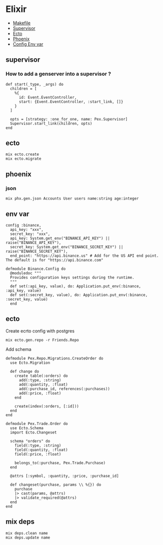 # Elixir

- [Makefile](./Makefile)
- [Supervisor](#supervisor)
- [Ecto](#ecto)
- [Phoenix](#phoenix)
- [Config Env var](#env-var)

## supervisor

### How to add a genserver into a supervisor ?

```
def start(_type, _args) do
  children = [
    %{
      id: Event.EventController,
      start: {Event.EventController, :start_link, []}
    }
  ]

  opts = [strategy: :one_for_one, name: Pex.Supervisor]
  Supervisor.start_link(children, opts)
end
```

## ecto

```
mix ecto.create
mix ecto.migrate
```

## phoenix

### json

```
mix phx.gen.json Accounts User users name:string age:integer
```

## env var

```
config :binance,
  api_key: "xxx",
  secret_key: "xxx",
  api_key: System.get_env("BINANCE_API_KEY") || raise("BINANCE_API_KEY"),
  secret_key: System.get_env("BINANCE_SECRET_KEY") || raise("BINANCE_SECRET_KEY"),
  end_point: "https://api.binance.us" # Add for the US API end point. The default is for "https://api.binance.com"
```

```
defmodule Binance.Config do
  @moduledoc """
  Provides configuration keys settings during the runtime.
  """
  def set(:api_key, value), do: Application.put_env(:binance, :api_key, value)
  def set(:secret_key, value), do: Application.put_env(:binance, :secret_key, value)
  end
```

## ecto

Create ecrto config with postgres

```
mix ecto.gen.repo -r Friends.Repo
```

Add schema

```
defmodule Pex.Repo.Migrations.CreateOrder do
  use Ecto.Migration

  def change do
    create table(:orders) do
      add(:type, :string)
      add(:quantity, :float)
      add(:purchase_id, references(:purchases))
      add(:price, :float)
    end

    create(index(:orders, [:id]))
  end
end

defmodule Pex.Trade.Order do
  use Ecto.Schema
  import Ecto.Changeset

  schema "orders" do
    field(:type, :string)
    field(:quantity, :float)
    field(:price, :float)

    belongs_to(:purchase, Pex.Trade.Purchase)
  end

  @attrs [:symbol, :quantity, :price, :purchase_id]

  def changeset(purchase, params \\ %{}) do
    purchase
    |> cast(params, @attrs)
    |> validate_required(@attrs)
  end
end
```

## mix deps

```
mix deps.clean name
mix deps.update name
```
